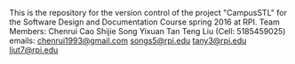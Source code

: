 This is the repository for the version control of the project "CampusSTL" for the Software Design and Documentation Course spring 2016 at RPI.
Team Members:
Chenrui Cao
Shijie Song
Yixuan Tan
Teng Liu (Cell: 5185459025)
emails:
chenrui1993@gmail.com
songs5@rpi.edu
tany3@rpi.edu
liut7@rpi.edu